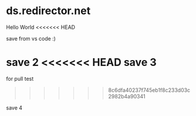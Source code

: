 # ds.redirector.net

Hello World
<<<<<<< HEAD

save from vs code :)

save 2
<<<<<<< HEAD
save 3
=======

for pull test
>>>>>>> 8c6dfa40237f745eb1f8c233d03c2982b4a90341

save 4
